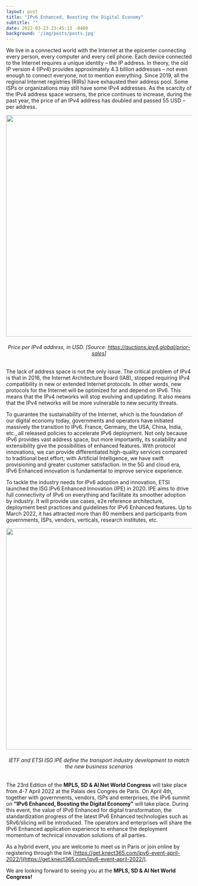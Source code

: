 ```yaml
---
layout: post
title: "IPv6 Enhanced, Boosting the Digital Economy"
subtitle: ""
date: 2022-03-23 23:45:13 -0400
background: '/img/posts/posts.jpg'
---
```


We live in a connected world with the Internet at the epicenter connecting every person, every computer and every cell phone. Each device connected to the Internet requires a unique identity – the IP address. In theory, the old IP version 4 (IPv4) provides approximately 4.3 billion addresses – not even enough to connect everyone, not to mention everything. Since 2019, all the regional Internet registries (RIRs) have exhausted their address pool. Some ISPs or organizations may still have some IPv4 addresses. As the scarcity of the IPv4 address space worsens, the price continues to increase, during the past year, the price of an IPv4 address has doubled and passed 55 USD – per address.


<p align="center">
  <img style="width:600px;max-width:100%" src="/ipe/img/posts/IPE-price-per-IPv4-address.png">
</p>

<center><h6>Price per IPv4 address, in USD. [Source: <a href="https://auctions.ipv4.global/prior-sales">https://auctions.ipv4.global/prior-sales</a>]</h6></center>

The lack of address space is not the only issue. The critical problem of IPv4 is that in 2016, the Internet Architecture Board (IAB), stopped requiring IPv4 compatibility in new or extended Internet protocols. In other words, new protocols for the Internet will be optimized for and depend on IPv6. This means that the IPv4 networks will stop evolving and updating. It also means that the IPv4 networks will be more vulnerable to new security threats.

To guarantee the sustainability of the Internet, which is the foundation of our digital economy today, governments and operators have initiated massively the transition to IPv6. France, Germany, the USA, China, India, etc., all released policies to accelerate IPv6 deployment. Not only because IPv6 provides vast address space, but more importantly, its scalability and extensibility give the possibilities of enhanced features. With protocol innovations, we can provide differentiated high-quality services compared to traditional best effort; with Artificial Intelligence, we have swift provisioning and greater customer satisfaction. In the 5G and cloud era, IPv6 Enhanced innovation is fundamental to improve service experience.

To tackle the industry needs for IPv6 adoption and innovation, ETSI launched the ISG IPv6 Enhanced Innovation (IPE) in 2020. IPE aims to drive full connectivity of IPv6 on everything and facilitate its smoother adoption by industry. It will provide use cases, e2e reference architecture, deployment best practices and guidelines for IPv6 Enhanced features. Up to March 2022, it has attracted more than 80 members and participants from governments, ISPs, vendors, verticals, research institutes, etc.

<p align="center">
  <img style="width:600px;max-width:100%" src="/ipe/img/posts/IPE-IETF-ETSI-define-transport-industry-development.png">
</p>

<center><h6>IETF and ETSI ISG IPE define the transport industry development to match the new business scenarios</h6></center>

The 23rd Edition of the **MPLS, SD & AI Net World Congress** will take place from 4-7 April 2022 at the Palais des Congrès de Paris. On April 4th, together with governments, vendors, ISPs and enterprises, the IPv6 summit on **“IPv6 Enhanced, Boosting the Digital Economy”** will take place. During this event, the value of IPv6 Enhanced for digital transformation, the standardization progress of the latest IPv6 Enhanced technologies such as SRv6/slicing will be introduced. The operators and enterprises will share the IPv6 Enhanced application experience to enhance the deployment momentum of technical innovation solutions of all parties.

As a hybrid event, you are welcome to meet us in Paris or join online by registering through the link [https://get.knect365.com/ipv6-event-april-2022/](https://get.knect365.com/ipv6-event-april-2022/).

We are looking forward to seeing you at the **MPLS, SD & AI Net World Congress!**
